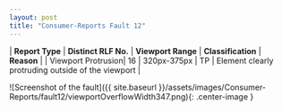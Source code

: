 ```yaml
---
layout: post
title: "Consumer-Reports Fault 12"
---
```

| **Report Type** | **Distinct RLF No.** | **Viewport Range** | **Classification** | **Reason** |
| Viewport Protrusion| 16 | 320px-375px | TP | Element clearly protruding outside of the viewport | 

![Screenshot of the fault]({{ site.baseurl }}/assets/images/Consumer-Reports/fault12/viewportOverflowWidth347.png){: .center-image }